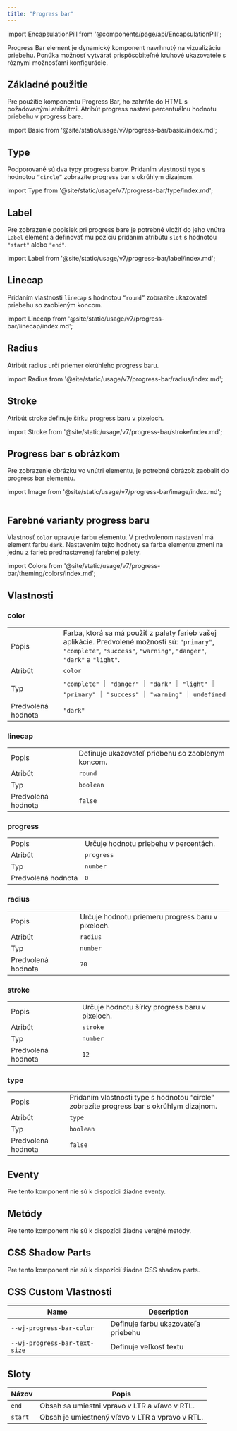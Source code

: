 ```yaml
---
title: "Progress bar"
---
```


<head>
  <title>Progress Bar | Horizontal App Progress Bar for Loading Indicator</title>
  <meta name="description" content="ion-progress-bars are horizontal loading indicators that inform users about the status of ongoing app processes—such as submitting a form or saving updates." />
</head>

import EncapsulationPill from '@components/page/api/EncapsulationPill';

<EncapsulationPill type="shadow" />

Progress Bar element je dynamický komponent navrhnutý na vizualizáciu priebehu. Ponúka možnosť vytvárať prispôsobiteľné kruhové ukazovatele s rôznymi možnosťami konfigurácie. 

## Základné použitie

Pre použitie komponentu Progress Bar, ho zahrňte do HTML s požadovanými atribútmi. Atribút progress nastaví percentuálnu hodnotu priebehu v progress bare.

import Basic from '@site/static/usage/v7/progress-bar/basic/index.md';

<Basic />

## Type

Podporované sú dva typy progress barov. Pridaním vlastnosti `type` s hodnotou `“circle”` zobrazíte progress bar s okrúhlym dizajnom. 


import Type from '@site/static/usage/v7/progress-bar/type/index.md';

<Type />

## Label

Pre zobrazenie popisiek pri progress bare je potrebné vložiť do jeho vnútra `Label` element a definovať  mu pozíciu pridaním atribútu `slot` s hodnotou `"start"` alebo `"end"`. 

import Label from '@site/static/usage/v7/progress-bar/label/index.md';

<Label />


## Linecap

Pridaním vlastnosti `linecap` s hodnotou `“round”` zobrazíte ukazovateľ priebehu so zaobleným koncom.

import Linecap from '@site/static/usage/v7/progress-bar/linecap/index.md';

<Linecap />


## Radius

Atribút radius určí priemer okrúhleho progress baru.

import Radius from '@site/static/usage/v7/progress-bar/radius/index.md';

<Radius />


## Stroke

Atribút stroke definuje šírku progress baru v pixeloch.


import Stroke from '@site/static/usage/v7/progress-bar/stroke/index.md';

<Stroke />


## Progress bar s obrázkom

Pre zobrazenie obrázku vo vnútri elementu, je potrebné obrázok zaobaliť do progress bar elementu.

import Image from '@site/static/usage/v7/progress-bar/image/index.md';

<Image />


## Farebné varianty progress baru

Vlastnosť `color` upravuje farbu elementu. V predvolenom nastavení má element farbu `dark`. Nastavením tejto hodnoty sa farba elementu zmení na jednu z farieb prednastavenej farebnej palety.


import Colors from '@site/static/usage/v7/progress-bar/theming/colors/index.md';

<Colors />


## Vlastnosti

### color

|  |  |
| --- | --- |
| Popis | Farba, ktorá sa má použiť z palety farieb vašej aplikácie. Predvolené možnosti sú: `"primary"`, `"complete"`, `"success"`, `"warning"`, `"danger"`, `"dark"` a `"light"`. |
| Atribút | `color` |
| Typ | `"complete"` ｜ `"danger"` ｜ `"dark"` ｜ `"light"` ｜ `"primary"` ｜ `"success"` ｜ `"warning"` ｜ `undefined` |
| Predvolená hodnota | `"dark"` |

### linecap

|  |  |
| --- | --- |
| Popis | Definuje ukazovateľ priebehu so zaobleným koncom. |
| Atribút | `round` |
| Typ | `boolean` |
| Predvolená hodnota | `false` |

### progress

|  |  |
| --- | --- |
| Popis | Určuje hodnotu priebehu v percentách. |
| Atribút | `progress` |
| Typ | `number` |
| Predvolená hodnota | `0` |

### radius

|  |  |
| --- | --- |
| Popis | Určuje hodnotu priemeru progress baru v pixeloch. |
| Atribút | `radius` |
| Typ | `number` |
| Predvolená hodnota | `70` |

### stroke

|  |  |
| --- | --- |
| Popis | Určuje hodnotu šírky progress baru v pixeloch. |
| Atribút | `stroke` |
| Typ | `number` |
| Predvolená hodnota | `12` |

### type

|  |  |
| --- | --- |
| Popis | Pridaním vlastnosti type s hodnotou “circle” zobrazíte progress bar s okrúhlym dizajnom.  |
| Atribút | `type` |
| Typ | `boolean` |
| Predvolená hodnota | `false` |

## Eventy

Pre tento komponent nie sú k dispozícii žiadne eventy.

## Metódy

Pre tento komponent nie sú k dispozícii žiadne verejné metódy.

## CSS Shadow Parts

Pre tento komponent nie sú k dispozícií žiadne CSS shadow parts.

## CSS Custom Vlastnosti

| Name | Description |
| --- | --- |
| `--wj-progress-bar-color` | Definuje farbu ukazovateľa priebehu |
| `--wj-progress-bar-text-size` | Definuje veľkosť textu |

## Sloty

| Názov | Popis |
| --- | --- |
| `end` | Obsah sa umiestni vpravo v LTR a vľavo v RTL. |
| `start` | Obsah je umiestnený vľavo v LTR a vpravo v RTL. |